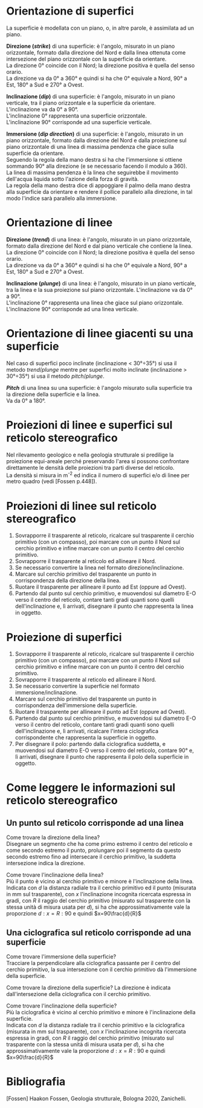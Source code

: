 # Orientazione di superfici

La superficie è modellata con un piano, o, in altre parole, è assimilata ad un piano.

**Direzione (_strike_)** di una superficie: è l'angolo, misurato in un piano orizzontale, formato dalla direzione del Nord e dalla linea ottenuta come intersezione del piano orizzontale con la superficie da orientare.  
La direzione 0° coincide con il Nord; la direzione positiva è quella del senso orario.  
La direzione va da 0° a 360° e quindi si ha che 0° equivale a Nord, 90° a Est, 180° a Sud e 270° a Ovest.

**Inclinazione (_dip_)** di una superficie: è l'angolo, misurato in un piano verticale, tra il piano orizzontale e la superficie da orientare.  
L'inclinazione va da 0° a 90°.  
L'inclinazione 0° rappresenta una superficie orizzontale.  
L'inclinazione 90° corrisponde ad una superficie verticale. 

**Immersione (_dip direction_)** di una superficie: è l'angolo, misurato in un piano orizzontale, formato dalla direzione del Nord e dalla proiezione sul piano orizzontale di una linea di massima pendenza che giace sulla superficie da orientare.  
Seguendo la regola della mano destra si ha che l'immersione si ottiene sommando 90° alla direzione (e se necessario facendo il modulo a 360).  
La linea di massima pendenza è la linea che seguirebbe il movimento dell'acqua liquida sotto l'azione della forza di gravità.  
La regola della mano destra dice di appoggiare il palmo della mano destra alla superficie da orientare e rendere il pollice parallelo alla direzione, in tal modo l'indice sarà parallelo alla immersione.

# Orientazione di linee

**Direzione (_trend_)** di una linea: è l'angolo, misurato in un piano orizzontale, formato dalla direzione del Nord e dal piano verticale che contiene la linea.  
La direzione 0° coincide con il Nord; la direzione positiva è quella del senso orario.  
La direzione va da 0° a 360° e quindi si ha che 0° equivale a Nord, 90° a Est, 180° a Sud e 270° a Ovest.

**Inclinazione (_plunge_)** di una linea: è l'angolo, misurato in un piano verticale, tra la linea e la sua proiezione sul piano orizzontale.
L'inclinazione va da 0° a 90°.  
L'inclinazione 0° rappresenta una linea che giace sul piano orizzontale.  
L'inclinazione 90° corrisponde ad una linea verticale.

# Orientazione di linee giacenti su una superficie

Nel caso di superfici poco inclinate (inclinazione < 30°÷35°) si usa il metodo _trend_/_plunge_ mentre per superfici molto inclinate (inclinazione > 30°÷35°) si usa il metodo _pitch_/_plunge_.

**_Pitch_** di una linea su una superficie: è l'angolo misurato sulla superficie tra la direzione della superficie e la linea.  
Va da 0° a 180°.

# Proiezioni di linee e superfici sul reticolo stereografico

Nel rilevamento geologico e nella geologia strutturale si predilige la proiezione equi-areale perché preservando l'area si possono confrontare direttamente le densità delle proiezioni tra parti diverse del reticolo.  
La densità si misura in m<sup>-2</sup> ed indica il numero di superfici e/o di linee per metro quadro (vedi [Fossen p.448]).

# Proiezioni di linee sul reticolo stereografico
1) Sovrapporre il trasparente al reticolo, ricalcare sul trasparente il cerchio primitivo (con un compasso), poi marcare con un punto il Nord sul cerchio primitivo e infine marcare con un punto il centro del cerchio primitivo.
2) Sovrapporre il trasparente al reticolo ed allineare il Nord.
3) Se necessario convertire la linea nel formato direzione/inclinazione.
4) Marcare sul cerchio primitivo del trasparente un punto in corrispondenza della direzione della linea.
5) Ruotare il trasparente per allineare il punto ad Est (oppure ad Ovest).
6) Partendo dal punto sul cerchio primitivo, e muovendosi sul diametro E-O verso il centro del reticolo, contare tanti gradi quanti sono quelli dell'inclinazione e, lì arrivati, disegnare il punto che rappresenta la linea in oggetto.

# Proiezione di superfici
1) Sovrapporre il trasparente al reticolo, ricalcare sul trasparente il cerchio primitivo (con un compasso), poi marcare con un punto il Nord sul cerchio primitivo e infine marcare con un punto il centro del cerchio primitivo.
2) Sovrapporre il trasparente al reticolo ed allineare il Nord.
3) Se necessario convertire la superficie nel formato immersione/inclinazione.
4) Marcare sul cerchio primitivo del trasparente un punto in corrispondenza dell'immersione della superficie.
5) Ruotare il trasparente per allineare il punto ad Est (oppure ad Ovest).
6) Partendo dal punto sul cerchio primitivo, e muovendosi sul diametro E-O verso il centro del reticolo, contare tanti gradi quanti sono quelli dell'inclinazione e, lì arrivati, ricalcare l'intera ciclografica corrispondente che rappresenta la superficie in oggetto.
7) Per disegnare il polo: partendo dalla ciclografica suddetta, e muovendosi sul diametro E-O verso il centro del reticolo, contare 90° e, lì arrivati, disegnare il punto che rappresenta il polo della superficie in oggetto.

# Come leggere le informazioni sul reticolo stereografico

## Un punto sul reticolo corrisponde ad una linea

Come trovare la direzione della linea?  
Disegnare un segmento che ha come primo estremo il centro del reticolo e come secondo estremo il punto, prolungare poi il segmento da questo secondo estremo fino ad intersecare il cerchio primitivo, la suddetta intersezione indica la direzione.

Come trovare l'inclinazione della linea?  
Più il punto è vicino al cerchio primitivo e minore è l'inclinazione della linea.  
Indicata con $d$ la distanza radiale tra il cerchio primitivo ed il punto (misurata in mm sul trasparente), con $x$ l'inclinazione incognita ricercata espressa in gradi, con $R$ il raggio del cerchio primitivo (misurato sul trasparente con la stessa unità di misura usata per $d$), si ha che approssimativamente vale la proporzione $d:x=R:90$ e quindi $x=90\frac{d}{R}$

## Una ciclografica sul reticolo corrisponde ad una superficie

Come trovare l'immersione della superficie?  
Tracciare la perpendicolare alla ciclografica passante per il centro del cerchio primitivo, la sua intersezione con il cerchio primitivo dà l'immersione della superficie.

Come trovare la direzione della superficie?
La direzione è indicata dall'intersezione della ciclografica con il cerchio primitivo.

Come trovare l'inclinazione della superficie?  
Più la ciclografica è vicino al cerchio primitivo e minore è l'inclinazione della superficie.  
Indicata con $d$ la distanza radiale tra il cerchio primitivo e la ciclografica (misurata in mm sul trasparente), con $x$ l'inclinazione incognita ricercata espressa in gradi, con $R$ il raggio del cerchio primitivo (misurato sul trasparente con la stessa unità di misura usata per $d$), si ha che approssimativamente vale la proporzione $d:x=R:90$ e quindi $x=90\frac{d}{R}$




# Bibliografia

[Fossen] Haakon Fossen, Geologia strutturale, Bologna 2020, Zanichelli.
